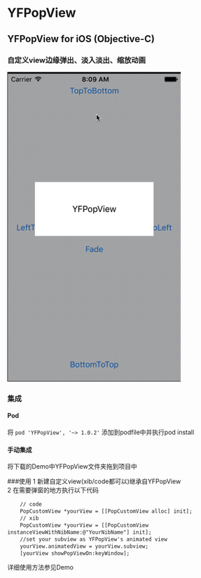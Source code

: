 # YFPopView

## YFPopView for iOS (Objective-C)
### 自定义view边缘弹出、淡入淡出、缩放动画
![img](https://github.com/piuSora/YFPopView/blob/master/DisplayGif.gif)

### 集成  

#### Pod  
将
`pod 'YFPopView', '~> 1.0.2'`
添加到podfile中并执行pod install
#### 手动集成  
将下载的Demo中YFPopView文件夹拖到项目中 

###使用
1 新建自定义view(xib/code都可以)继承自YFPopView  
2 在需要弹窗的地方执行以下代码  
```
    // code
    PopCustomView *yourView = [[PopCustomView alloc] init];
    // xib
    PopCustomView *yourView = [[PopCustomView instanceViewWithNibName:@"YourNibName"] init];
    //set your subview as YFPopView's animated view
    yourView.animatedView = yourView.subview;
    [yourView showPopViewOn:keyWindow];
```
详细使用方法参见Demo
 
